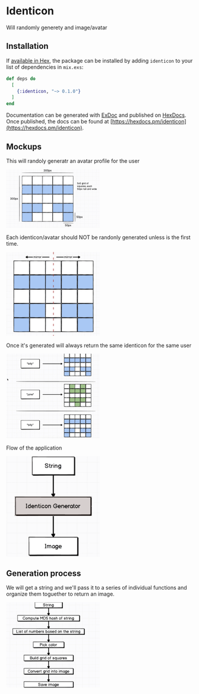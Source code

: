 # Identicon

Will randomly generety and image/avatar

## Installation

If [available in Hex](https://hex.pm/docs/publish), the package can be installed
by adding `identicon` to your list of dependencies in `mix.exs`:

```elixir
def deps do
  [
    {:identicon, "~> 0.1.0"}
  ]
end
```

Documentation can be generated with [ExDoc](https://github.com/elixir-lang/ex_doc)
and published on [HexDocs](https://hexdocs.pm). Once published, the docs can
be found at [https://hexdocs.pm/identicon](https://hexdocs.pm/identicon).

## Mockups

This will randoly generatr an avatar profile for the user

<img src="img/design.png" width="50%" alt="Desing">

Each identicon/avatar should NOT be randonly generated unless is the first time.

<img src="img/mirror.png" width="50%" alt="Mirror">

Once it's generated will always return the same identicon for the same user

<img src="img/identicon.png" width="50%" alt="Identicon">

Flow of the application

<img src="img/flow.png" width="50%" alt="Flow">

## Generation process

We will get a string and we'll pass it to a series of individual functions and organize them toguether to return an image.

<img src="img/process.png" width="50%" alt="Flow">